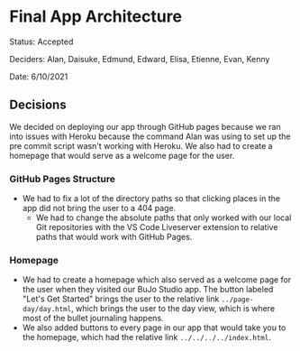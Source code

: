 # Final App Architecture
Status: Accepted

Deciders: Alan, Daisuke, Edmund, Edward, Elisa, Etienne, Evan, Kenny

Date: 6/10/2021

## Decisions
We decided on deploying our app through GitHub pages because we ran into issues with Heroku because the command Alan was using to set up the pre commit script wasn't working with Heroku. We also had to create a homepage that would serve as a welcome page for the user.

### GitHub Pages Structure
- We had to fix a lot of the directory paths so that clicking places in the app did not bring the user to a 404 page.
  - We had to change the absolute paths that only worked with our local Git repositories with the VS Code Liveserver extension to relative paths that would work with GitHub Pages.

### Homepage
- We had to create a homepage which also served as a welcome page for the user when they visited our BuJo Studio app. The button labeled "Let's Get Started" brings the user to the relative link `../page-day/day.html`, which brings the user to the day view, which is where most of the bullet journaling happens.
- We also added buttons to every page in our app that would take you to the homepage, which had the relative link `../../../../index.html`.
